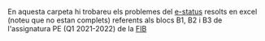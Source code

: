 En aquesta carpeta hi trobareu els problemes del [e-status](https://ka.upc.edu/usuarios/login) resolts en excel (noteu que no estan complets) referents als blocs B1, B2 i B3 de l'assignatura PE (Q1 2021-2022) de la [FIB](https://fib.upc.edu/)
